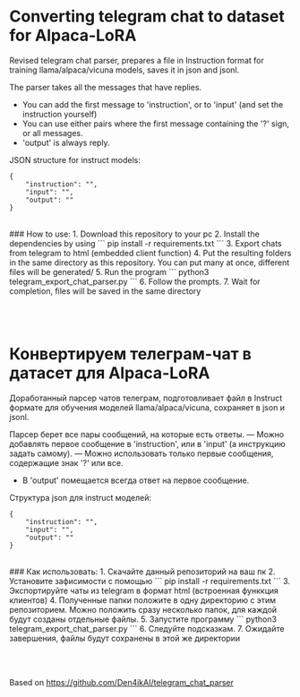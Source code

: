 # Converting telegram chat to dataset for Alpaca-LoRA
Revised telegram chat parser, prepares a file in Instruction format for training llama/alpaca/vicuna models,
saves it in json and jsonl.

The parser takes all the messages that have replies. 
- You can add the first message to 'instruction', or to 'input' (and set the instruction yourself)
- You can use either pairs where the first message containing the '?' sign, or all messages.
- 'output' is always reply.

JSON structure for instruct models:
```
{	
	"instruction": "", 
	"input": "", 
	"output": ""
}
```
<br />
### How to use:
1. Download this repository to your pc
2. Install the dependencies by using
```
pip install -r requirements.txt
```
3. Export chats from telegram to html (embedded client function)
4. Put the resulting folders in the same directory as this repository. You can put many at once, different files will be generated/
5. Run the program
```
python3 telegram_export_chat_parser.py
```
6. Follow the prompts.
7. Wait for completion, files will be saved in the same directory

<br /><br />
# Конвертируем телеграм-чат в датасет для Alpaca-LoRA
Доработанный парсер чатов телеграм, подготовливает файл в Instruct формате для обучения моделей llama/alpaca/vicuna,
сохраняет в json и jsonl.

Парсер берет все пары сообщений, на которые есть ответы. 
— Можно добавлять первое сообщение в 'instruction', или в 'input' (а инструкцию задать самому).
— Можно использовать только первые сообщения, содержащие знак '?' или все.
- В 'output' помещается всегда ответ на первое сообщение.

Структура json для instruct моделей:
```
{	
	"instruction": "", 
	"input": "", 
	"output": ""
}
```
<br />
### Как использовать:
1. Скачайте данный репозиторий на ваш пк
2. Установите зафисимости с помощью
```
pip install -r requirements.txt
```
3. Экспортируйте чаты из telegram в формат html (встроенная функкция клиентов)
4. Полученные папки положите в одну директорию с этим репозиторием. Можно положить сразу несколько папок, для каждой будут созданы отдельные файлы.
5. Запустите программу
```
python3 telegram_export_chat_parser.py
```
6. Следуйте подсказкам.
7. Ожидайте завершения, файлы будут сохранены в этой же директории

<br /><br />

Based on https://github.com/Den4ikAI/telegram_chat_parser
